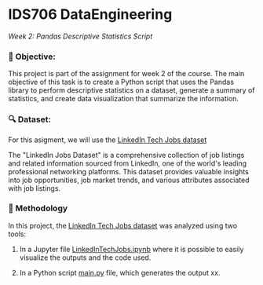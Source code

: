 # IDS706 DataEngineering

_Week 2: Pandas Descriptive Statistics Script_

### 🎯 Objective: 
This project is part of the assignment for week 2 of the course. The main objective of this task is to create a Python script that uses the Pandas library to perform descriptive statistics on a dataset, generate a summary of statistics, and create data visualization that summarize the information.


### 🔍 Dataset: 
For this asigment, we will use the [LinkedIn Tech Jobs dataset](https://www.kaggle.com/datasets/joebeachcapital/linkedin-jobs?resource=download&select=final_data.csv) 

The "LinkedIn Jobs Dataset" is a comprehensive collection of job listings and related information sourced from LinkedIn, one of the world's leading professional networking platforms. This dataset provides valuable insights into job opportunities, job market trends, and various attributes associated with job listings.

### 🧪 Methodology

In this project, the [LinkedIn Tech Jobs dataset](https://www.kaggle.com/datasets/joebeachcapital/linkedin-jobs?resource=download&select=final_data.csv)  was analyzed using two tools:

1. In a Jupyter file [LinkedInTechJobs.ipynb](https://github.com/nogibjj/IDS706_DataEngineering_BarbaraFlores/blob/main/LinkedInTechJobs.ipynb) where it is possible to easily visualize the outputs and the code used.

2. In a Python script [main.py](https://github.com/nogibjj/IDS706_DataEngineering_BarbaraFlores/blob/main/main.py) file, which generates the output xx.
